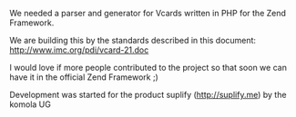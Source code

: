 We needed a parser and generator for Vcards written in PHP for the Zend Framework.

We are building this by the standards described in this document: http://www.imc.org/pdi/vcard-21.doc

I would love if more people contributed to the project so that soon we can have it in the official Zend Framework ;)

Development was started for the product suplify (http://suplify.me) by the komola UG